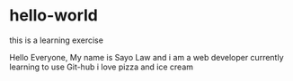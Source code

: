 # hello-world
this is a learning exercise

Hello Everyone,
My name is Sayo Law and i am a web developer currently learning to use Git-hub
i love pizza and ice cream
